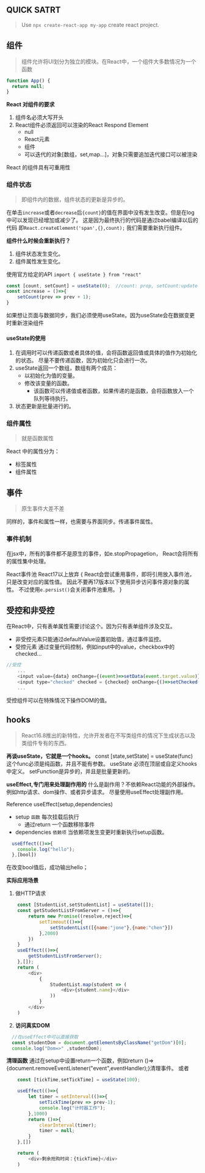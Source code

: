 ## QUICK SATRT

> Use `npx create-react-app my-app` create react project.

## 组件
> 组件允许将UI划分为独立的模块。在React中，一个组件大多数情况为一个函数

```js
function App() {
  return null;
}
```


**React 对组件的要求**

1. 组件名必须大写开头
2. React组件必须返回可以渲染的React Respond Element
    - null
    - React元素
    - 组件
    - 可以迭代的对象[数组，set,map...]，对象只需要追加迭代接口可以被渲染


React 的组件具有可重用性


### 组件状态
> 即组件内的数据，组件状态的更新是异步的。

在单击`increase`或者`decrease`后`{count}`的值在界面中没有发生改变。但是在log中可以发现已经增加或减少了。
这是因为最终执行的代码是通过babel编译以后的代码
即`React.createElement('span',{},count);`
我们需要重新执行组件。

**组件什么时候会重新执行？**
1. 组件状态发生变化。
2. 组件属性发生变化。

使用官方给定的API `import { useState } from "react"`
```js
const [count, setCount] = useState(0);  //count: prop, setCount:update function, useState(0):init
const increase = ()=>{
    setCount(prev => prev + 1);
}
```


如果想让页面与数据同步，我们必须使用useState。因为useState会在数据变更时重新渲染组件

#### useState的使用

1. 在调用时可以传递函数或者具体的值，会将函数返回值或具体的值作为初始化的状态。
尽量不要传递函数，因为初始化只会进行一次。
2. useState返回一个数组，数组有两个成员：
      - 以初始化为值的变量。
      - 修改该变量的函数。
        - 该函数可以传递值或者函数，如果传递的是函数，会将函数放入一个队列等待执行。
3. 状态更新是批量进行的。

### 组件属性
> 就是函数属性

React 中的属性分为：
  - 标签属性
  - 组件属性

## 事件
> 原生事件大差不差

同样的，事件和属性一样，也需要与界面同步。传递事件属性。

### 事件机制
在jsx中，所有的事件都不是原生的事件，如e.stopPropagetion，
React会将所有的属性集中处理。

React事件池 React17以上放弃
{
  React会尝试重用事件，即将引用放入事件池， 只是改变对应的属性值。
  因此不要再17版本以下使用异步访问事件源对象的属性。
  不过使用`e.persist()`会关闭事件池重用。
}

## 受控和非受控
在React中，只有表单属性需要讨论这个。因为只有表单组件涉及交互。
- 非受控元素只能通过defaultValue设置初始值，通过事件监控。
- 受控元素 通过变量代码控制，例如input中的value，checkbox中的checked...
```js
//受控
    ...
    <input value={data} onChange={(event)=>setData(event.target.value)}/>
    <input type="checked" checked = {checked} onChange={()=>setChecked(event.target.checked)}>
    ...

```
受控组件可以在特殊情况下操作DOM的值。

## hooks
> React16.8推出的新特性，允许开发者在不写类组件的情况下生成状态以及类组件专有的东西。

**再谈useState，它就是一个hooks。**
const [state,setState] = useState(func) 这个func必须是纯函数，并且不能有参数。
useState 必须在顶层或自定义hooks中定义。
setFunction是异步的，并且是批量更新的。

**useEffect,专门用来处理副作用的**
什么是副作用？不依赖React功能的外部操作。例如http请求、dom操作、或者异步请求。
尽量使用useEffect处理副作用。

Reference
useEffect(setup,dependencies)
- setup `函数` 每次挂载后执行
  - 通过return 一个函数移除事件
- dependencies `依赖项` 当依赖项发生变更时重新执行setup函数。
```js
  useEffect(()=>{
    console.log("hello");
  },[bool])
```

在改变bool值后，成功输出hello；


**实际应用场景**
1. 做HTTP请求
```js
    const [StudentList,setStudentList] = useState([]);
    const getStudentListFromServer = ()=>{
        return new Promise((resolve,reject)=>{
            setTimeout(()=>{
                setStudentList([{name:"jone"},{name:"chen"}])
            },2000)
        })
    }
    useEffect(()=>{
        getStudentListFromServer();
    },[]);
    return (
        <div>
            {
                StudentList.map(student => (
                    <div>{student.name}</div>
                ))
            }
        </div>
    )
```

2. **访问真实DOM**
```js
  //在useEffect中可以直接获取
  const studentDom = document.getElementsByClassName("getDom")[0];
  console.log("Dom=>" ,studentDom);
```


**清理函数**
通过在setup中设置return一个函数，例如return ()=>{document.removeEventListener("event",eventHandler);}清理事件。
或者

```js
    const [tickTime,setTickTime] = useState(100);

    useEffect(()=>{
        let timer = setInterval(()=>{
            setTickTime(prev => prev-1);
            console.log("计时器工作");
        },1000)
        return ()=>{
            clearInterval(timer);
            timer = null;
        }
    },[])

    return (
        <div>剩余抢购时间：{tickTime}</div>
    )
```

​      
